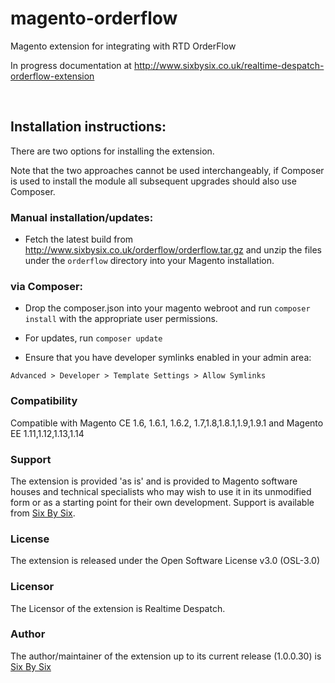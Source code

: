 # magento-orderflow
Magento extension for integrating with RTD OrderFlow 

In progress documentation at http://www.sixbysix.co.uk/realtime-despatch-orderflow-extension

<br />
<h2>Installation instructions:</h2>

There are two options for installing the extension.

Note that the two approaches cannot be used interchangeably, if Composer is used to install the module all subsequent upgrades should also use Composer.

<h3>Manual installation/updates:</h3>

- Fetch the latest build from http://www.sixbysix.co.uk/orderflow/orderflow.tar.gz and unzip the files under the `orderflow` directory into your Magento installation.


<h3>via Composer:</h3>

- Drop the composer.json into your magento webroot and run `composer install` with the appropriate user permissions.

- For updates, run `composer update`

- Ensure that you have developer symlinks enabled in your admin area:

`Advanced > Developer > Template Settings > Allow Symlinks`


<h3>Compatibility</h3>

<p>Compatible with Magento CE 1.6, 1.6.1, 1.6.2, 1.7,1.8,1.8.1,1.9,1.9.1 and 
Magento EE 1.11,1.12,1.13,1.14</p>

<h3>Support</h3>

The extension is provided 'as is' and is provided to Magento software houses and technical specialists who may wish to use it in its unmodified form or as a starting point for their own development. Support is available from <a href="http://www.sixbysix.co.uk/support">Six By Six</a>.</p>

<h3>License</h3>

<p>The extension is released under the Open Software License v3.0 (OSL-3.0)</p>

<h3>Licensor</h3>

<p>The Licensor of the extension is Realtime Despatch.</p>

<h3>Author</h3>

<p>The author/maintainer of the extension up to its current release (1.0.0.30) is <a href="http://www.sixbysix.co.uk">Six By Six</a></p>
